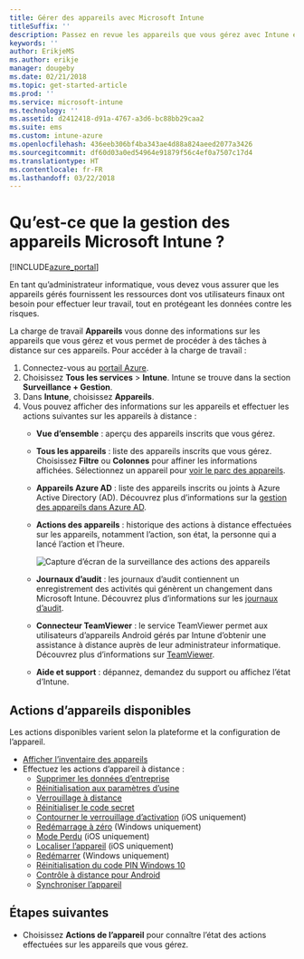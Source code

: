 ```yaml
---
title: Gérer des appareils avec Microsoft Intune
titleSuffix: ''
description: Passez en revue les appareils que vous gérez avec Intune et effectuez différentes opérations sur ceux-ci.
keywords: ''
author: ErikjeMS
ms.author: erikje
manager: dougeby
ms.date: 02/21/2018
ms.topic: get-started-article
ms.prod: ''
ms.service: microsoft-intune
ms.technology: ''
ms.assetid: d2412418-d91a-4767-a3d6-bc88bb29caa2
ms.suite: ems
ms.custom: intune-azure
ms.openlocfilehash: 436eeb306bf4ba343ae4d88a824aeed2077a3426
ms.sourcegitcommit: df60d03a0ed54964e91879f56c4ef0a7507c17d4
ms.translationtype: HT
ms.contentlocale: fr-FR
ms.lasthandoff: 03/22/2018
---
```

# <a name="what-is-microsoft-intune-device-management"></a>Qu’est-ce que la gestion des appareils Microsoft Intune ?


[!INCLUDE[azure_portal](./includes/azure_portal.md)]

En tant qu’administrateur informatique, vous devez vous assurer que les appareils gérés fournissent les ressources dont vos utilisateurs finaux ont besoin pour effectuer leur travail, tout en protégeant les données contre les risques.

La charge de travail **Appareils** vous donne des informations sur les appareils que vous gérez et vous permet de procéder à des tâches à distance sur ces appareils. Pour accéder à la charge de travail :

1. Connectez-vous au [portail Azure](https://portal.azure.com).
2. Choisissez **Tous les services** > **Intune**. Intune se trouve dans la section **Surveillance + Gestion**.
3. Dans **Intune**, choisissez **Appareils**.
4. Vous pouvez afficher des informations sur les appareils et effectuer les actions suivantes sur les appareils à distance :
    - **Vue d’ensemble** : aperçu des appareils inscrits que vous gérez.
    - **Tous les appareils** : liste des appareils inscrits que vous gérez. Choisissez **Filtre** ou **Colonnes** pour affiner les informations affichées. Sélectionnez un appareil pour [voir le parc des appareils](device-inventory.md).
    - **Appareils Azure AD** : liste des appareils inscrits ou joints à Azure Active Directory (AD). Découvrez plus d’informations sur la [gestion des appareils dans Azure AD](https://docs.microsoft.com/azure/active-directory/device-management-introduction).
    - **Actions des appareils** : historique des actions à distance effectuées sur les appareils, notamment l’action, son état, la personne qui a lancé l’action et l’heure.

        ![Capture d’écran de la surveillance des actions des appareils](./media/monitor-device-actions.png)

    - **Journaux d’audit** : les journaux d’audit contiennent un enregistrement des activités qui génèrent un changement dans Microsoft Intune. Découvrez plus d’informations sur les [journaux d’audit](monitor-audit-logs.md).
    - **Connecteur TeamViewer** : le service TeamViewer permet aux utilisateurs d’appareils Android gérés par Intune d’obtenir une assistance à distance auprès de leur administrateur informatique. Découvrez plus d’informations sur [TeamViewer](device-profile-android-teamviewer.md).
    - **Aide et support** : dépannez, demandez du support ou affichez l’état d’Intune.  
    
## <a name="available-device-actions"></a>Actions d’appareils disponibles
Les actions disponibles varient selon la plateforme et la configuration de l’appareil.

- [Afficher l’inventaire des appareils](device-inventory.md)
- Effectuez les actions d’appareil à distance :
    - [Supprimer les données d’entreprise](devices-wipe.md#remove-company-data)
    - [Réinitialisation aux paramètres d’usine](devices-wipe.md#factory-reset)
    - [Verrouillage à distance](device-remote-lock.md)
    - [Réinitialiser le code secret](device-passcode-reset.md)
    - [Contourner le verrouillage d’activation](device-activation-lock-bypass.md) (iOS uniquement)
    - [Redémarrage à zéro](device-fresh-start.md) (Windows uniquement)
    - [Mode Perdu](device-lost-mode.md) (iOS uniquement)
    - [Localiser l’appareil](device-locate.md) (iOS uniquement)
    - [Redémarrer](device-restart.md) (Windows uniquement)
    - [Réinitialisation du code PIN Windows 10](device-windows-pin-reset.md)
    - [Contrôle à distance pour Android](device-profile-android-teamviewer.md)
    - [Synchroniser l’appareil](device-sync.md)


## <a name="next-steps"></a>Étapes suivantes

- Choisissez **Actions de l’appareil** pour connaître l’état des actions effectuées sur les appareils que vous gérez.

